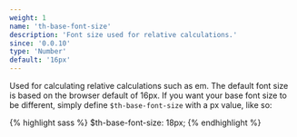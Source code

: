 ```yaml
---
weight: 1
name: 'th-base-font-size'
description: 'Font size used for relative calculations.'
since: '0.0.10'
type: 'Number'
default: '16px'
---
```

Used for calculating relative calculations such as em. The default font size is
based on the browser default of 16px. If you want your base font size to be different,
simply define `$th-base-font-size` with a px value, like so:

{% highlight sass %}
$th-base-font-size: 18px;
{% endhighlight %}